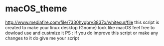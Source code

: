 # macOS_theme
http://www.mediafire.com/file/7330hvgbrv3837o/whitesur/file
this script is created to make your linux desktop (Gnome) look like macOS 
feel free to dowload use and custmize it 
PS : if you do improve this script or make any changes to it do give me your script
